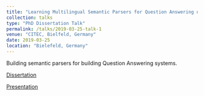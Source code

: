 ```yaml
---
title: "Learning Multilingual Semantic Parsers for Question Answering over Linked Data"
collection: talks
type: "PhD Dissertation Talk"
permalink: /talks/2019-03-25-talk-1
venue: "CITEC, Bielfeld, Germany"
date: 2019-03-25
location: "Bielefeld, Germany"
---
```


Building semantic parsers for building Question Answering systems.

[Dissertation](https://pub.uni-bielefeld.de/download/2935619/2935620/Sherzod_Hakimov_PhD_Dissertation.pdf)


[Presentation](https://www.slideshare.net/shakimov/learning-multilingual-semantic-parsers-for-question-answering-over-linked-data-a-comparison-of-neural-and-probabilistic-graphical-model-architectures)
